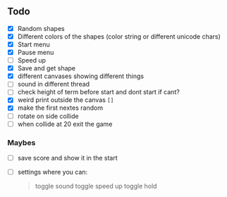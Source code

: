 ## Todo


- [x] Random shapes
- [x] Different colors of the shapes (color string or different unicode chars)
- [x] Start menu
- [x] Pause menu
- [ ] Speed up
- [x] Save and get shape
- [x] different canvases showing different things
- [ ] sound in different thread
- [ ] check height of term before start and dont start if cant?
- [x] weird print outside the canvas `[]`
- [x] make the first nextes random
- [ ] rotate on side collide
- [ ] when collide at 20 exit the game

### Maybes

- [ ] save score and show it in the start
- [ ] settings where you can:
    > toggle sound
    > toggle speed up
    > toggle hold


